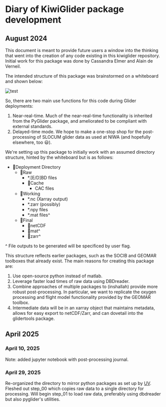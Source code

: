 # Diary of KiwiGlider package development

## August 2024

This document is meant to provide future users a window into the thinking that went into the creation of any code existing in this kiwiglider repository. Initial work for this package was done by Cassandra Elmer and Alain de Verneil.

The intended structure of this package was brainstormed on a whiteboard and shown below:

![test](Whiteboard_Outline.jpg)

So, there are two main use functions for this code during Glider deployments:
1. Near-real-time. Much of the near-real-time functionality is inherited from the PyGlider package, and ameliorated to be compliant with external standards.
2. Delayed-time mode. We hope to make a one-stop shop for the post-processing of SLOCUM glider data as used at NIWA (and hopefully elsewhere, too 😃).

We're setting up this package to initially work with an assumed directory structure, hinted by the whiteboard but is as follows:

- 📁Deployment Directory
    - 📁Raw
        - *.[E/D]BD files
        - 📁Cache
            - CAC files
    - 📁Working
        - *.nc (Xarray output)
        - *.zarr (possibly)
        - *.npy files
        - *.mat files^
    - 📁Final
        - 📁netCDF
        - 📁mat^
        - 📁zarr^

^ File outputs to be generated will be specificed by user flag.

This structure reflects earlier packages, such as the SOCIB and GEOMAR toolboxes that already exist. The main reasons for creating this package are:
1. Use open-source python instead of matlab.
2. Leverage faster load times of raw data using DBDreader.
3. Combine approaches of multiple packages to (inshallah) provide more robust post-processing. In particular, we want to replicate the oxygen processing and flight model functionality provided by the GEOMAR toolbox.
4. Intermediate data will be in an xarray object that maintains metadata, allows for easy export to netCDF/Zarr, and can dovetail into the glidertools package.

## April 2025

### April 10, 2025

Note: added jupyter notebook with post-processing journal.

### April 29, 2025

Re-organized the directory to mirror python packages as set up by [UV](https://docs.astral.sh/uv/).
Fleshed out step_00 which copies raw data to a single directory for processing. Will begin step_01 to load raw data, preferably using dbdreader but also pyglider's utilities.
